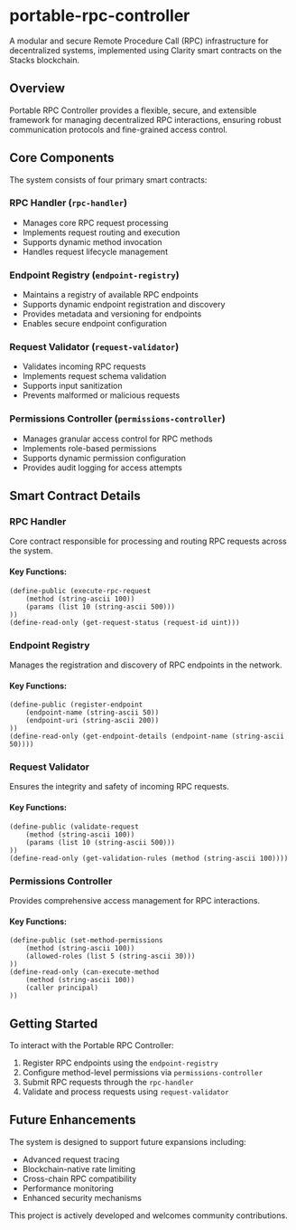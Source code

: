 # portable-rpc-controller

A modular and secure Remote Procedure Call (RPC) infrastructure for decentralized systems, implemented using Clarity smart contracts on the Stacks blockchain.

## Overview

Portable RPC Controller provides a flexible, secure, and extensible framework for managing decentralized RPC interactions, ensuring robust communication protocols and fine-grained access control.

## Core Components

The system consists of four primary smart contracts:

### RPC Handler (`rpc-handler`)
- Manages core RPC request processing
- Implements request routing and execution
- Supports dynamic method invocation
- Handles request lifecycle management

### Endpoint Registry (`endpoint-registry`)
- Maintains a registry of available RPC endpoints
- Supports dynamic endpoint registration and discovery
- Provides metadata and versioning for endpoints
- Enables secure endpoint configuration

### Request Validator (`request-validator`)
- Validates incoming RPC requests
- Implements request schema validation
- Supports input sanitization
- Prevents malformed or malicious requests

### Permissions Controller (`permissions-controller`)
- Manages granular access control for RPC methods
- Implements role-based permissions
- Supports dynamic permission configuration
- Provides audit logging for access attempts

## Smart Contract Details

### RPC Handler

Core contract responsible for processing and routing RPC requests across the system.

#### Key Functions:
```clarity
(define-public (execute-rpc-request 
    (method (string-ascii 100)) 
    (params (list 10 (string-ascii 500)))
))
(define-read-only (get-request-status (request-id uint)))
```

### Endpoint Registry

Manages the registration and discovery of RPC endpoints in the network.

#### Key Functions:
```clarity
(define-public (register-endpoint 
    (endpoint-name (string-ascii 50)) 
    (endpoint-uri (string-ascii 200))
))
(define-read-only (get-endpoint-details (endpoint-name (string-ascii 50))))
```

### Request Validator

Ensures the integrity and safety of incoming RPC requests.

#### Key Functions:
```clarity
(define-public (validate-request 
    (method (string-ascii 100)) 
    (params (list 10 (string-ascii 500)))
))
(define-read-only (get-validation-rules (method (string-ascii 100))))
```

### Permissions Controller

Provides comprehensive access management for RPC interactions.

#### Key Functions:
```clarity
(define-public (set-method-permissions 
    (method (string-ascii 100)) 
    (allowed-roles (list 5 (string-ascii 30)))
))
(define-read-only (can-execute-method 
    (method (string-ascii 100)) 
    (caller principal)
))
```

## Getting Started

To interact with the Portable RPC Controller:

1. Register RPC endpoints using the `endpoint-registry`
2. Configure method-level permissions via `permissions-controller`
3. Submit RPC requests through the `rpc-handler`
4. Validate and process requests using `request-validator`

## Future Enhancements

The system is designed to support future expansions including:
- Advanced request tracing
- Blockchain-native rate limiting
- Cross-chain RPC compatibility
- Performance monitoring
- Enhanced security mechanisms

This project is actively developed and welcomes community contributions.